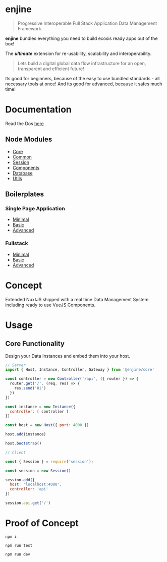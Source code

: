 # enjine

> Progressive Interoperable Full Stack Application Data Management Framework

**enjine** bundles everything you need to build ecosis ready apps out of the box!

The ***ultimate*** extension for re-usability, scalability and interoperability.  

> Lets build a digital global data flow infrastructure for an open, transparent and efficient future!

Its good for beginners, because of the easy to use bundled standards - all necessary tools at once! And its good for advanced, because it safes much time!

# Documentation

Read the Dos [here](https://docs.ecosis,io)

## Node Modules

- [Core]()
- [Common]()
- [Session]()
- [Components]()
- [Database]()
- [Utils]()

## Boilerplates

###  Single Page Application

- [Minimal]()
- [Basic]()
- [Advanced]()

### Fullstack

- [Minimal]()
- [Basic]()
- [Advanced]()

# Concept

Extended NuxtJS shipped with a real time Data Management System including ready to use VueJS Components.


# Usage

## Core Functionality

Design your Data Instances and embed them into your host.

```js
// Server
import { Host, Instance, Controller, Gateway } from '@enjine/core'

const controller = new Controller('/api', ({ router }) => {
  router.get('/', (req, res) => {
    res.send('Hi')
  })
})

const instance = new Instance({
  controller: [ controller ]
})

const host = new Host({ port: 4000 })

host.add(instance)

host.bootstrap()

```

```js
// Client

const { Session } = require('session');

const session = new Session()

session.add({
  host: 'localhost:4000',
  controller: 'api'
})

session.api.get('/')
```

# Proof of Concept

```shell
npm i

npm run test

npm run dev
```
